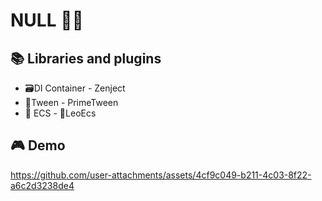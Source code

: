# NULL 👾🔫
## 📚 Libraries and plugins 

+ 🗃DI Container - Zenject
+ 🎥Tween - PrimeTween
+ 🧠 ECS - 🦁LeoEcs
  
## 🎮 Demo 

https://github.com/user-attachments/assets/4cf9c049-b211-4c03-8f22-a6c2d3238de4

